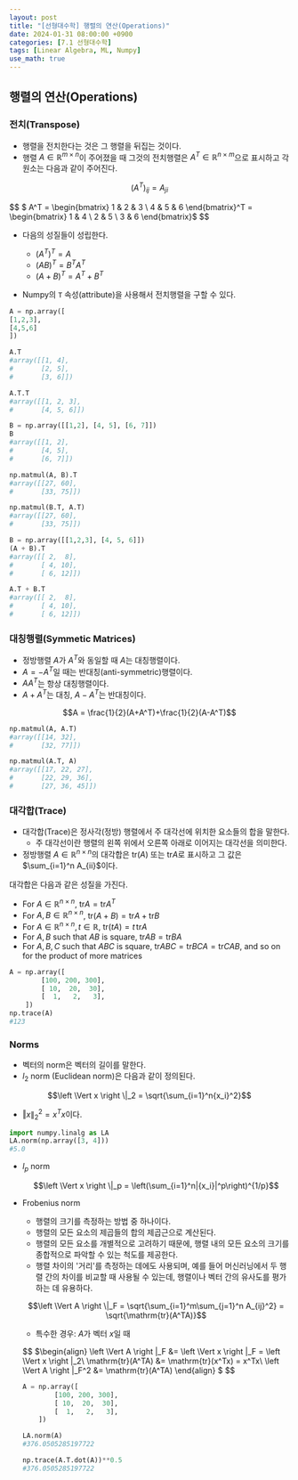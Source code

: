 ```yaml
---
layout: post
title: "[선형대수학] 행렬의 연산(Operations)"
date: 2024-01-31 08:00:00 +0900
categories: [7.1 선형대수학]
tags: [Linear Algebra, ML, Numpy]
use_math: true
---
```


## 행렬의 연산(Operations)

### 전치(Transpose)

- 행렬을 전치한다는 것은 그 행렬을 뒤집는 것이다.
- 행렬 $A\in \mathbb{R}^{m\times n}$이 주어졌을 때 그것의 전치행렬은 $A^T \in \mathbb{R}^{n\times m}$으로 표시하고 각 원소는 다음과 같이 주어진다.

$$\left( A^T \right)_{ij} = A_{ji}$$

$$
$ A^T =
\begin{bmatrix}
  1 & 2 & 3 \\
  4 & 5 & 6
\end{bmatrix}^T =
\begin{bmatrix}
  1 & 4 \\
  2 & 5 \\
  3 & 6
\end{bmatrix}$
$$

- 다음의 성질들이 성립한다.

  - $(A^T)^T = A$
  - $\left(AB\right)^T = B^TA^T$
  - $(A + B)^T = A^T + B^T$

- Numpy의 `T` 속성(attribute)을 사용해서 전치행렬을 구할 수 있다.

```python
A = np.array([
[1,2,3],
[4,5,6]
])

A.T
#array([[1, 4],
#       [2, 5],
#       [3, 6]])

A.T.T
#array([[1, 2, 3],
#       [4, 5, 6]])

B = np.array([[1,2], [4, 5], [6, 7]])
B
#array([[1, 2],
#       [4, 5],
#       [6, 7]])

np.matmul(A, B).T
#array([[27, 60],
#       [33, 75]])

np.matmul(B.T, A.T)
#array([[27, 60],
#       [33, 75]])

B = np.array([[1,2,3], [4, 5, 6]])
(A + B).T
#array([[ 2,  8],
#       [ 4, 10],
#       [ 6, 12]])

A.T + B.T
#array([[ 2,  8],
#       [ 4, 10],
#       [ 6, 12]])
```

### 대칭행렬(Symmetic Matrices)

- 정방행렬 $A$가 $A^T$와 동일할 때 $A$는 대칭행렬이다.
- $A = -A^T$일 때는 반대칭(anti-symmetric)행렬이다.
- $AA^T$는 항상 대칭행렬이다.
- $A + A^T$는 대칭, $A - A^T$는 반대칭이다.

$$A = \frac{1}{2}(A+A^T)+\frac{1}{2}(A-A^T)$$

```python
np.matmul(A, A.T)
#array([[14, 32],
#       [32, 77]])

np.matmul(A.T, A)
#array([[17, 22, 27],
#       [22, 29, 36],
#       [27, 36, 45]])
```

### 대각합(Trace)

- 대각합(Trace)은 정사각(정방) 행렬에서 주 대각선에 위치한 요소들의 합을 말한다.
  - 주 대각선이란 행렬의 왼쪽 위에서 오른쪽 아래로 이어지는 대각선을 의미한다.
- 정방행렬 $A\in \mathbb{R}^{n\times n}$의 대각합은 $\mathrm{tr}(A)$ 또는 $\mathrm{tr}A$로 표시하고 그 값은 $\sum_{i=1}^n A_{ii}$이다.<br>

대각합은 다음과 같은 성질을 가진다.

- For $A\in \mathbb{R}^{n\times n}$, $\mathrm{tr}A = \mathrm{tr}A^T$
- For $A,B\in \mathbb{R}^{n\times n}$, $\mathrm{tr}(A+B) = \mathrm{tr}A + \mathrm{tr}B$
- For $A\in \mathbb{R}^{n\times n}, t\in\mathbb{R}$, $\mathrm{tr}(tA) = t\,\mathrm{tr}A$
- For $A, B$ such that $AB$ is square, $\mathrm{tr}AB = \mathrm{tr}BA$
- For $A, B, C$ such that $ABC$ is square, $\mathrm{tr}ABC = \mathrm{tr}BCA = \mathrm{tr}CAB$, and so on for the product of more matrices

```python
A = np.array([
        [100, 200, 300],
        [ 10,  20,  30],
        [  1,   2,   3],
    ])
np.trace(A)
#123
```

### Norms

- 벡터의 norm은 벡터의 길이를 말한다.
- $l_2$ norm (Euclidean norm)은 다음과 같이 정의된다.

$$\left \Vert x \right \|_2 = \sqrt{\sum_{i=1}^n{x_i}^2}$$

- $\left \Vert x \right \|_2^2 = x^Tx$이다.

```python
import numpy.linalg as LA
LA.norm(np.array([3, 4]))
#5.0
```

- $l_p$ norm

  $$\left \Vert x \right \|_p = \left(\sum_{i=1}^n|{x_i}|^p\right)^{1/p}$$

- Frobenius norm

  - 행렬의 크기를 측정하는 방법 중 하나이다.
  - 행렬의 모든 요소의 제곱들의 합의 제곱근으로 계산된다.
  - 행렬의 모든 요소를 개별적으로 고려하기 때문에, 행렬 내의 모든 요소의 크기를 종합적으로 파악할 수 있는 척도를 제공한다.
  - 행렬 차이의 '거리'를 측정하는 데에도 사용되며, 예를 들어 머신러닝에서 두 행렬 간의 차이를 비교할 때 사용될 수 있는데, 행렬이나 벡터 간의 유사도를 평가하는 데 유용하다.

  $$\left \Vert A \right \|_F = \sqrt{\sum_{i=1}^m\sum_{j=1}^n A_{ij}^2} = \sqrt{\mathrm{tr}(A^TA)}$$

  - 특수한 경우: $A$가 벡터 $x$일 때

  $$
  $\begin{align}
  \left \Vert A \right \|_F  &= \left \Vert x \right \|_F = \left \Vert x \right \|_2\\
  \mathrm{tr}(A^TA) &= \mathrm{tr}(x^Tx) = x^Tx\\
  \left \Vert A \right \|_F^2 &= \mathrm{tr}(A^TA)
  \end{align}
  $
  $$

  ```python
  A = np.array([
          [100, 200, 300],
          [ 10,  20,  30],
          [  1,   2,   3],
      ])

  LA.norm(A)
  #376.0505285197722

  np.trace(A.T.dot(A))**0.5
  #376.0505285197722
  ```
